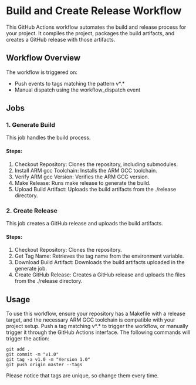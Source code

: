 # Build and Create Release Workflow 
 
This GitHub Actions workflow automates the build and release process for your project. 
It compiles the project, packages the build artifacts, and creates a GitHub release with those artifacts. 
 
## Workflow Overview 
 
The workflow is triggered on: 
- Push events to tags matching the pattern v*.* 
- Manual dispatch using the workflow_dispatch event 
 
## Jobs 
 
### 1. Generate Build 
 
This job handles the build process. 
 
#### Steps: 
1. Checkout Repository: Clones the repository, including submodules. 
2. Install ARM gcc Toolchain: Installs the ARM GCC toolchain. 
3. Verify ARM gcc Version: Verifies the ARM GCC version. 
4. Make Release: Runs make release to generate the build. 
5. Upload Build Artifact: Uploads the build artifacts from the ./release directory. 
 
### 2. Create Release 
 
This job creates a GitHub release and uploads the build artifacts. 
 
#### Steps: 
1. Checkout Repository: Clones the repository. 
2. Get Tag Name: Retrieves the tag name from the environment variable. 
3. Download Build Artifact: Downloads the build artifacts uploaded in the generate job. 
4. Create GitHub Release: Creates a GitHub release and uploads the files from the ./release directory. 
 
## Usage 
 
To use this workflow, ensure your repository has a Makefile with a release target, and the necessary ARM GCC toolchain is compatible with your project setup. 
Push a tag matching v*.* to trigger the workflow, or manually trigger it through the GitHub Actions interface. 
The following commands will trigger the action: 

```
git add . 
git commit -m "v1.0"   
git tag -a v1.0 -m "Version 1.0"            
git push origin master --tags 
``` 

Please notice that tags are unique, so change them every time.
